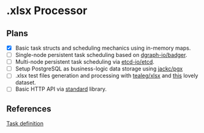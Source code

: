 # .xlsx Processor

## Plans
- [x] Basic task structs and scheduling mechanics using in-memory maps.
- [ ] Single-node persistent task scheduling based on [dgraph-io/badger](https://github.com/dgraph-io/badger).
- [ ] Multi-node persistent task scheduling via [etcd-io/etcd](https://github.com/etcd-io/etcd).
- [ ] Setup PostgreSQL as business-logic data storage using [jackc/pgx](https://github.com/jackc/pgx)
- [ ] .xlsx test files generation and processing with [tealeg/xlsx](https://github.com/tealeg/xlsx) and [this](https://www.kaggle.com/vitaliy3000/avito-dataset) lovely dataset.
- [ ] Basic HTTP API via [standard](https://golang.org/pkg/net/http/) library.

## References
[Task definition](https://github.com/avito-tech/auto-backend-trainee-assignment)
